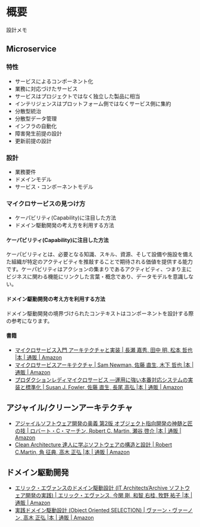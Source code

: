 # 概要
設計メモ

## Microservice

### 特性

* サービスによるコンポーネント化
* 業務に対応づけたサービス
* サービスはプロジェクトではなく独立した製品に相当
* インテリジェンスはプロットフォーム側ではなくサービス側に集約
* 分散型統治
* 分散型データ管理
* インフラの自動化
* 障害発生前提の設計
* 更新前提の設計

### 設計

* 業務要件
* ドメインモデル
* サービス・コンポーネントモデル

### マイクロサービスの見つけ方

* ケーパビリティ(Capability)に注目した方法
* ドメイン駆動開発の考え方を利用する方法

#### ケーパビリティ(Capability)に注目した方法

ケーパビリティとは、必要となる知識、スキル、資源、そして設備や施設を備えた組織が特定のアクティビティを推敲することで期待される価値を提供する能力です。ケーパビリティはアクションの集まりであるアクティビティ、つまり主にビジネスに関わる機能にリンクした言葉・概念であり、データモデルを意識しない。

#### ドメイン駆動開発の考え方を利用する方法

ドメイン駆動開発の境界づけられたコンテキストはコンポーネントを設計する際の参考になります。

#### 書籍

* [マイクロサービス入門 アーキテクチャと実装 \| 長瀬 嘉秀, 田中 明, 松本 哲也 \|本 \| 通販 \| Amazon](https://www.amazon.co.jp/%E3%83%9E%E3%82%A4%E3%82%AF%E3%83%AD%E3%82%B5%E3%83%BC%E3%83%93%E3%82%B9%E5%85%A5%E9%96%80-%E3%82%A2%E3%83%BC%E3%82%AD%E3%83%86%E3%82%AF%E3%83%81%E3%83%A3%E3%81%A8%E5%AE%9F%E8%A3%85-%E9%95%B7%E7%80%AC-%E5%98%89%E7%A7%80/dp/4865941193)
* [マイクロサービスアーキテクチャ \| Sam Newman, 佐藤 直生, 木下 哲也 \|本 \| 通販 \| Amazon](https://www.amazon.co.jp/%E3%83%9E%E3%82%A4%E3%82%AF%E3%83%AD%E3%82%B5%E3%83%BC%E3%83%93%E3%82%B9%E3%82%A2%E3%83%BC%E3%82%AD%E3%83%86%E3%82%AF%E3%83%81%E3%83%A3-Sam-Newman/dp/4873117607/ref=pd_lpo_sbs_14_t_0?_encoding=UTF8&psc=1&refRID=69SFP55AZFBN31P34ZG2)
* [プロダクションレディマイクロサービス ―運用に強い本番対応システムの実装と標準化 \| Susan J\. Fowler, 佐藤 直生, 長尾 高弘 \|本 \| 通販 \| Amazon](https://www.amazon.co.jp/%E3%83%97%E3%83%AD%E3%83%80%E3%82%AF%E3%82%B7%E3%83%A7%E3%83%B3%E3%83%AC%E3%83%87%E3%82%A3%E3%83%9E%E3%82%A4%E3%82%AF%E3%83%AD%E3%82%B5%E3%83%BC%E3%83%93%E3%82%B9-%E2%80%95%E9%81%8B%E7%94%A8%E3%81%AB%E5%BC%B7%E3%81%84%E6%9C%AC%E7%95%AA%E5%AF%BE%E5%BF%9C%E3%82%B7%E3%82%B9%E3%83%86%E3%83%A0%E3%81%AE%E5%AE%9F%E8%A3%85%E3%81%A8%E6%A8%99%E6%BA%96%E5%8C%96-Susan-J-Fowler/dp/4873118158/ref=pd_sbs_14_2/355-1019699-9113304?_encoding=UTF8&pd_rd_i=4873118158&pd_rd_r=99ed7a66-6ad0-11e9-b0e6-0756405ed8cd&pd_rd_w=95ZuW&pd_rd_wg=f4446&pf_rd_p=ad2ea29d-ea11-483c-9db2-6b5875bb9b73&pf_rd_r=T2JFVS2YDV4VTQFBV8GH&psc=1&refRID=T2JFVS2YDV4VTQFBV8GH)

## アジャイル/クリーンアーキテクチャ
* [アジャイルソフトウェア開発の奥義 第2版 オブジェクト指向開発の神髄と匠の技 \| ロバート・C・マーチン, Robert C\. Martin, 瀬谷 啓介 \|本 \| 通販 \| Amazon](https://www.amazon.co.jp/%E3%82%A2%E3%82%B8%E3%83%A3%E3%82%A4%E3%83%AB%E3%82%BD%E3%83%95%E3%83%88%E3%82%A6%E3%82%A7%E3%82%A2%E9%96%8B%E7%99%BA%E3%81%AE%E5%A5%A5%E7%BE%A9-%E7%AC%AC2%E7%89%88-%E3%82%AA%E3%83%96%E3%82%B8%E3%82%A7%E3%82%AF%E3%83%88%E6%8C%87%E5%90%91%E9%96%8B%E7%99%BA%E3%81%AE%E7%A5%9E%E9%AB%84%E3%81%A8%E5%8C%A0%E3%81%AE%E6%8A%80-%E3%83%AD%E3%83%90%E3%83%BC%E3%83%88%E3%83%BBC%E3%83%BB%E3%83%9E%E3%83%BC%E3%83%81%E3%83%B3/dp/4797347783/ref=pd_sim_14_3/355-1019699-9113304?_encoding=UTF8&pd_rd_i=4797347783&pd_rd_r=1f541812-6acf-11e9-8780-2d40c69616dc&pd_rd_w=VOPRO&pd_rd_wg=gGSsH&pf_rd_p=b88353e4-7ed3-4da1-bc65-341dfa3a88ce&pf_rd_r=07YVHB83AVF5YT9QJR17&psc=1&refRID=07YVHB83AVF5YT9QJR17)
* [Clean Architecture 達人に学ぶソフトウェアの構造と設計 \| Robert C\.Martin, 角 征典, 高木 正弘 \|本 \| 通販 \| Amazon](https://www.amazon.co.jp/Clean-Architecture-%E9%81%94%E4%BA%BA%E3%81%AB%E5%AD%A6%E3%81%B6%E3%82%BD%E3%83%95%E3%83%88%E3%82%A6%E3%82%A7%E3%82%A2%E3%81%AE%E6%A7%8B%E9%80%A0%E3%81%A8%E8%A8%AD%E8%A8%88-Robert-C-Martin/dp/4048930656/ref=pd_sim_14_2/355-1019699-9113304?_encoding=UTF8&pd_rd_i=4048930656&pd_rd_r=eb5d7b30-6ace-11e9-8780-2d40c69616dc&pd_rd_w=oZH5n&pd_rd_wg=KpaYw&pf_rd_p=b88353e4-7ed3-4da1-bc65-341dfa3a88ce&pf_rd_r=VHYFAZ0KZ8H2TEZQ9PWT&psc=1&refRID=VHYFAZ0KZ8H2TEZQ9PWT)

## ドメイン駆動開発
* [エリック・エヴァンスのドメイン駆動設計 \(IT Architects’Archive ソフトウェア開発の実践\) \| エリック・エヴァンス, 今関 剛, 和智 右桂, 牧野 祐子 \|本 \| 通販 \| Amazon](https://www.amazon.co.jp/%E3%82%A8%E3%83%AA%E3%83%83%E3%82%AF%E3%83%BB%E3%82%A8%E3%83%B4%E3%82%A1%E3%83%B3%E3%82%B9%E3%81%AE%E3%83%89%E3%83%A1%E3%82%A4%E3%83%B3%E9%A7%86%E5%8B%95%E8%A8%AD%E8%A8%88-Architects%E2%80%99Archive-%E3%82%BD%E3%83%95%E3%83%88%E3%82%A6%E3%82%A7%E3%82%A2%E9%96%8B%E7%99%BA%E3%81%AE%E5%AE%9F%E8%B7%B5-%E3%82%A8%E3%83%AA%E3%83%83%E3%82%AF%E3%83%BB%E3%82%A8%E3%83%B4%E3%82%A1%E3%83%B3%E3%82%B9/dp/4798121967/ref=pd_bxgy_14_2/355-1019699-9113304?_encoding=UTF8&pd_rd_i=4798121967&pd_rd_r=c82a1966-6ace-11e9-ba66-b11c1b973bef&pd_rd_w=77HLZ&pd_rd_wg=odCB6&pf_rd_p=2d39d87c-5ff4-47a9-a2d0-79fb936a2d97&pf_rd_r=MSHG1ZK4J7GNCMHCTFCD&psc=1&refRID=MSHG1ZK4J7GNCMHCTFCD)
* [実践ドメイン駆動設計 \(Object Oriented SELECTION\) \| ヴァーン・ヴァーノン, 高木 正弘 \|本 \| 通販 \| Amazon](https://www.amazon.co.jp/%E5%AE%9F%E8%B7%B5%E3%83%89%E3%83%A1%E3%82%A4%E3%83%B3%E9%A7%86%E5%8B%95%E8%A8%AD%E8%A8%88-Object-Oriented-SELECTION-%E3%83%B4%E3%82%A1%E3%83%BC%E3%83%B3%E3%83%BB%E3%83%B4%E3%82%A1%E3%83%BC%E3%83%8E%E3%83%B3/dp/479813161X/ref=pd_bxgy_14_img_2/355-1019699-9113304?_encoding=UTF8&pd_rd_i=479813161X&pd_rd_r=eb5d7b30-6ace-11e9-8780-2d40c69616dc&pd_rd_w=AzFEJ&pd_rd_wg=KpaYw&pf_rd_p=2d39d87c-5ff4-47a9-a2d0-79fb936a2d97&pf_rd_r=VHYFAZ0KZ8H2TEZQ9PWT&psc=1&refRID=VHYFAZ0KZ8H2TEZQ9PWT)

